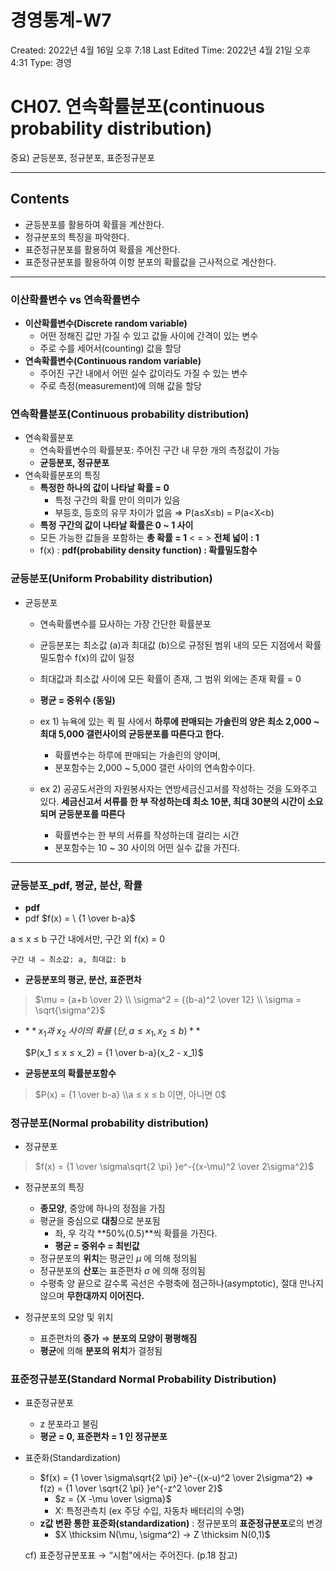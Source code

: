 # 경영통계-W7

Created: 2022년 4월 16일 오후 7:18
Last Edited Time: 2022년 4월 21일 오후 4:31
Type: 경영

# CH07. 연속확률분포(continuous probability distribution)

중요) 균등분포, 정규분포, 표준정규분포

---

## Contents

- 균등분포를 활용하여 확률을 계산한다.
- 정규분포의 특징을 파악한다.
- 표준정규분포를 활용하여 확률을 계산한다.
- 표준정규분포를 활용하여 이항 분포의 확률값을 근사적으로 계산한다.

---

### 이산확률변수 vs 연속확률변수

- **이산확률변수(Discrete random variable)**
    - 어떤 정해진 값만 가질 수 있고 값들 사이에 간격이 있는 변수
    - 주로 수를 세어서(counting) 값을 할당
- **연속확률변수(Continuous random variable)**
    - 주어진 구간 내에서 어떤 실수 값이라도 가질 수 있는 변수
    - 주로 측정(measurement)에 의해 값을 할당

### 연속확률분포(**Continuous probability distribution)**

- 연속확률분포
    - 연속확률변수의 확률분포: 주어진 구간 내 무한 개의 측정값이 가능
    - **균등분포, 정규분포**
- 연속확률분포의 특징
    - **특정한 하나의 값이 나타날 확률 = 0**
        - 특정 구간의 확률 만이 의미가 있음
        - 부등호, 등호의 유무 차이가 없음 ⇒ P(a≤X≤b) = P(a<X<b)
    - **특정 구간의 값이 나타날 확률은 0 ~ 1 사이**
    - 모든 가능한 값들을 포함하는 **총 확률 = 1**  < = > **전체 넓이 : 1**
    - f(x) : **pdf(probability density function)  : 확률밀도함수**
        
        
        
    

### 균등분포(Uniform Probability distribution)

- 균등분포
    - 연속확률변수를 묘사하는 가장 간단한 확률분포
    - 균등분포는 최소값 (a)과 최대값 (b)으로 규정된 범위 내의 모든 지점에서 확률밀도함수 f(x)의 값이 일정
    - 최대값과 최소값 사이에 모든 확률이 존재, 그 범위 외에는 존재 확률 = 0
    - **평균 = 중위수 (동일)**
        
        
        
    - ex 1) 뉴욕에 있는 퀵 필 사에서 **하루에 판매되는 가솔린의 양은 최소 2,000 ~ 최대 5,000 갤런사이의 균등분포를 따른다고 한다.**
        - 확률변수는 하루에 판매되는 가솔린의 양이며,
        - 분포함수는 2,000 ~ 5,000 갤런 사이의 연속함수이다.
    - ex 2) 공공도서관의 자원봉사자는 연방세금신고서를 작성하는 것을 도와주고 있다. **세금신고서 서류를 한 부 작성하는데 최소 10분, 최대 30분의 시간이 소요되며 균등분포를 따른다**
        - 확률변수는 한 부의 서류를 작성하는데 걸리는 시간
        - 분포함수는 10 ~ 30 사이의 어떤 실수 값을 가진다.

---

### 균등분포_pdf, 평균, 분산, 확률

- **pdf**
- pdf
$f(x) = \ {1 \over b-a}$ 

a ≤ x ≤ b 구간 내에서만, 구간 외 f(x)  = 0
    
    구간 내 ⇒ 최소값: a, 최대값: b
    
    
    

- **균등분포의 평균, 분산, 표준편차**

> $\mu = {a+b \over 2} \\ \sigma^2 = {(b-a)^2 \over 12} \\ \sigma = \sqrt{\sigma^2}$
> 

- $**x_1 과\ x_2\ 사이의\ 확률\ (단, a ≤ x_1, x_2 ≤ b)**$
    
    $P(x_1 ≤ x ≤ x_2) = {1 \over b-a}(x_2 - x_1)$
    
- **균등분포의 확률분포함수**

> $P(x) = {1 \over b-a} \\a ≤ x ≤ b 이면, 아니면 0$
> 

### 정규분포(Normal probability distribution)

- 정규분포

> $f(x) = {1 \over \sigma\sqrt{2 \pi} }e^-{(x-\mu)^2 \over 2\sigma^2}$
> 

- 정규분포의 특징
    - **종모양**, 중앙에 하나의 정점을 가짐
    - 평균을 중심으로 **대칭**으로 분포됨
        - 좌, 우 각각 **50%(0.5)**씩 확률을 가진다.
        - **평균 = 중위수 = 최빈값**
    - 정규분포의 **위치**는 평균인 $\mu$ 에 의해 정의됨
    - 정규분포의 **산포**는 표준편차 $\sigma$ 에 의해 정의됨
    - 수평축 양 끝으로 갈수록 곡선은 수평축에 점근하나(asymptotic), 절대 만나지 않으며 **무한대까지 이어진다.**
        
        
        
- 정규분포의 모양 및 위치
    - 표준편차의 **증가** ⇒ **분포의 모양이 평평해짐**
    - **평균**에 의해 **분포의 위치**가 결정됨

### 표준정규분포(Standard Normal Probability Distribution)

- 표준정규분포
    - z 분포라고 불림
    - **평균 = 0, 표준편차 = 1 인 정규분포**
- 표준화(Standardization)
    - $f(x) = {1 \over \sigma\sqrt{2 \pi} }e^-{(x-u)^2 \over 2\sigma^2} => f(z) = {1 \over \sqrt{2 \pi} }e^{-z^2 \over 2}$
        - $z = {X -\mu \over \sigma}$
        - X: 특정관측치 (ex 주당 수입, 자동차 배터리의 수명)
    - **z값 변환 통한 표준화(standardization)** : 정규분포의 **표준정규분포**로의 변경
        - $X \thicksim N(\mu, \sigma^2) → Z \thicksim N(0,1)$
    
    cf) 표준정규분포표 → “시험"에서는 주어진다. (p.18 참고)
